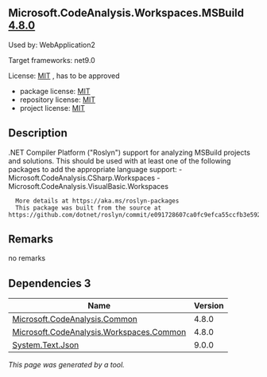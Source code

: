 Microsoft.CodeAnalysis.Workspaces.MSBuild [4.8.0](https://www.nuget.org/packages/Microsoft.CodeAnalysis.Workspaces.MSBuild/4.8.0)
--------------------

Used by: WebApplication2

Target frameworks: net9.0

License: [MIT](../../../../licenses/mit) , has to be approved

- package license: [MIT](https://licenses.nuget.org/MIT) 
- repository license: [MIT](https://github.com/dotnet/roslyn) 
- project license: [MIT](https://github.com/dotnet/roslyn) 

Description
-----------
.NET Compiler Platform ("Roslyn") support for analyzing MSBuild projects and solutions. This should be used with at least one
      of the following packages to add the appropriate language support:
      - Microsoft.CodeAnalysis.CSharp.Workspaces
      - Microsoft.CodeAnalysis.VisualBasic.Workspaces
    
      More details at https://aka.ms/roslyn-packages
      This package was built from the source at https://github.com/dotnet/roslyn/commit/e091728607ca0fc9efca55ccfb3e59259c6b5a0a.

Remarks
-----------
no remarks


Dependencies 3
-----------

|Name|Version|
|----------|:----|
|[Microsoft.CodeAnalysis.Common](../../../../packages/nuget.org/microsoft.codeanalysis.common/4.8.0)|4.8.0|
|[Microsoft.CodeAnalysis.Workspaces.Common](../../../../packages/nuget.org/microsoft.codeanalysis.workspaces.common/4.8.0)|4.8.0|
|[System.Text.Json](../../../../packages/nuget.org/system.text.json/9.0.0)|9.0.0|

*This page was generated by a tool.*